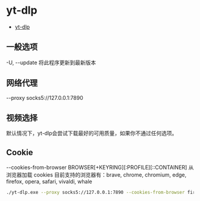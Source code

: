 # yt-dlp

- [yt-dlp](https://github.com/yt-dlp/yt-dlp)

## 一般选项

-U, --update 将此程序更新到最新版本

## 网络代理

--proxy socks5://127.0.0.1:7890

## 视频选择

默认情况下，yt-dlp会尝试下载最好的可用质量，如果你不通过任何选项。

## Cookie

--cookies-from-browser BROWSER[+KEYRING][:PROFILE][::CONTAINER]
    从浏览器加载 cookies
    目前支持的浏览器有：brave, chrome, chromium, edge, firefox, opera, safari, vivaldi, whale

```sh
./yt-dlp.exe --proxy socks5://127.0.0.1:7890 --cookies-from-browser firefox https://www.youtube.com/watch\?v\=AhP9LurfNws
```
